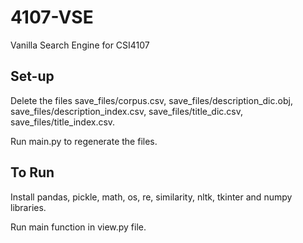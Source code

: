 # 4107-VSE
Vanilla Search Engine for CSI4107

## Set-up

Delete the files save_files/corpus.csv, save_files/description_dic.obj, save_files/description_index.csv, save_files/title_dic.csv, save_files/title_index.csv.

Run main.py to regenerate the files. 

## To Run

Install pandas, pickle, math, os, re, similarity, nltk, tkinter and numpy libraries. 

Run main function in view.py file. 
